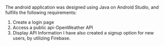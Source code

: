 The android application was designed using Java on Android Studio, and fulfills the following requirements:

1. Create a login page
2. Access a public api-OpenWeather API
3. Display API Information I have also created a signup option for new users, by utilizing Firebase.

